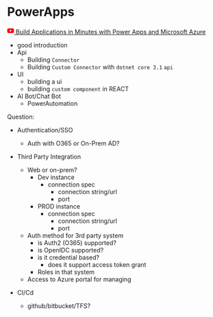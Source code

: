 # PowerApps

[![](https://github.com/jatikuma29iv/cheatSheets/blob/master/.img/yt_icon.png) Build Applications in Minutes with Power Apps and Microsoft Azure](https://www.youtube.com/watch?v=e_nPhFvHTtM)

  - good introduction
  - Api
    - Building `Connector`
    - Building `Custom Connector` with `dotnet core 3.1` `api`
  - UI
    - building a ui
    - building `custom component` in REACT
  - AI Bot/Chat Bot
    - PowerAutomation

Question:

- Authentication/SSO
  - Auth with O365 or On-Prem AD?
  
- Third Party Integration
  - Web or on-prem?
    - Dev instance
      - connection spec
        - connection string/url
        - port
    - PROD instance
      - connection spec
        - connection string/url
        - port
  - Auth method for 3rd party system
    - is Auth2 (O365) supported?
    - is OpenIDC supported?
    - is it credential based?
      - does it support access token grant
    - Roles in that system
  - Access to Azure portal for managing
  
- CI/Cd
  - github/bitbucket/TFS?
  

